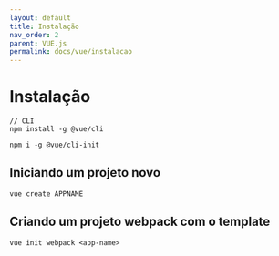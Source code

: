 ```yaml
---
layout: default
title: Instalação
nav_order: 2
parent: VUE.js
permalink: docs/vue/instalacao
---
```


# Instalação

```
// CLI
npm install -g @vue/cli

npm i -g @vue/cli-init
```

## Iniciando um projeto novo

```
vue create APPNAME

```

## Criando um projeto webpack com o template

```
vue init webpack <app-name>
```